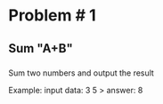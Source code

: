 Problem # 1
==============

Sum "A+B"
-------------

###
Sum two numbers and output the result


>
Example:
	input data:
	3 5
	>
	answer:
	8